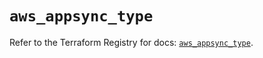 # `aws_appsync_type`

Refer to the Terraform Registry for docs: [`aws_appsync_type`](https://registry.terraform.io/providers/hashicorp/aws/5.82.2/docs/resources/appsync_type).

